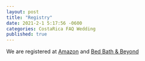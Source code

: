 ```yaml
---
layout: post
title: "Registry"
date: 2021-2-1 5:17:56 -0600
categories: CostaRica FAQ Wedding
published: true
---
```


We are registered at [Amazon](https://www.amazon.com/wedding/share/hollandwynn) and [Bed Bath & Beyond](https://www.bedbathandbeyond.com/store/giftregistry/viewregistryguest/549163330?eventType=Wedding)
